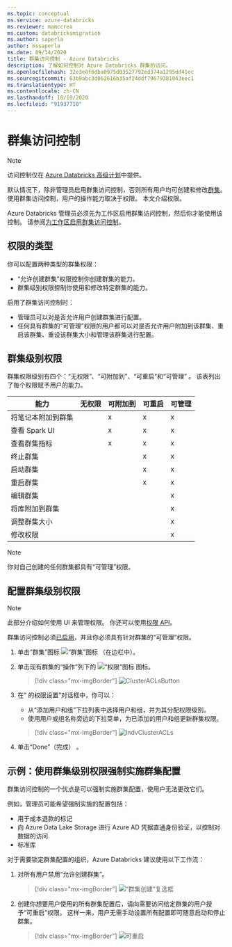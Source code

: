 ```yaml
---
ms.topic: conceptual
ms.service: azure-databricks
ms.reviewer: mamccrea
ms.custom: databricksmigration
ms.author: saperla
author: mssaperla
ms.date: 09/14/2020
title: 群集访问控制 - Azure Databricks
description: 了解如何控制对 Azure Databricks 群集的访问。
ms.openlocfilehash: 32e3e8f6dba0975d03527792ed374a1295dd41ec
ms.sourcegitcommit: 63b9abc3d062616b35af24ddf79679381043eec1
ms.translationtype: HT
ms.contentlocale: zh-CN
ms.lasthandoff: 10/10/2020
ms.locfileid: "91937710"
---
```

# <a name="cluster-access-control"></a>群集访问控制

> [!NOTE]
>
> 访问控制仅在 [Azure Databricks 高级计划](https://databricks.com/product/azure-pricing)中提供。

默认情况下，除非管理员启用群集访问控制，否则所有用户均可创建和修改[群集](../../clusters/index.md)。 使用群集访问控制，用户的操作能力取决于权限。 本文介绍权限。

Azure Databricks 管理员必须先为工作区启用群集访问控制，然后你才能使用该控制。 请参阅[为工作区启用群集访问控制](../../administration-guide/access-control/cluster-acl.md)。

## <a name="types-of-permissions"></a>权限的类型

你可以配置两种类型的群集权限：

* “允许创建群集”权限控制你创建群集的能力。
* 群集级别权限控制你使用和修改特定群集的能力。

启用了群集访问控制时：

* 管理员可以对是否允许用户创建群集进行配置。
* 任何具有群集的“可管理”权限的用户都可以对是否允许用户附加到该群集、重启该群集、重设该群集大小和管理该群集进行配置。

## <a name="cluster-level-permissions"></a>群集级别权限

群集权限级别有四个：“无权限”、“可附加到”、“可重启”和“可管理”   。 该表列出了每个权限赋予用户的能力。

| 能力                          | 无权限    | 可附加到        | 可重启        | 可管理         |
|----------------------------------|-------------------|----------------------|--------------------|--------------------|
| 将笔记本附加到群集       |                   | x                    | x                  | x                  |
| 查看 Spark UI                    |                   | x                    | x                  | x                  |
| 查看群集指标             |                   | x                    | x                  | x                  |
| 终止群集                |                   |                      | x                  | x                  |
| 启动群集                    |                   |                      | x                  | x                  |
| 重启群集                  |                   |                      | x                  | x                  |
| 编辑群集                     |                   |                      |                    | x                  |
| 将库附加到群集        |                   |                      |                    | x                  |
| 调整群集大小                   |                   |                      |                    | x                  |
| 修改权限               |                   |                      |                    | x                  |

> [!NOTE]
>
> 你对自己创建的任何群集都具有“可管理”权限。

## <a name="configure-cluster-level-permissions"></a>配置群集级别权限

> [!NOTE]
>
> 此部分介绍如何使用 UI 来管理权限。 你还可以使用[权限 API](../../_static/api-refs/permissions-azure.yaml)。

群集访问控制必须[已启用](../../administration-guide/access-control/cluster-acl.md#cluster-acl-enable)，并且你必须具有针对群集的“可管理”权限。

1. 单击“群集”图标 ![“群集”图标](../../_static/images/clusters/clusters-icon.png) （在边栏中）。
2. 单击现有群集的“操作”列下的 ![“权限”图标](../../_static/images/access-control/permissions-icon.png) 图标。

   > [!div class="mx-imgBorder"]
   > ![ClusterACLsButton](../../_static/images/access-control/cluster-acls-button.png)

3. 在“<cluster name> 的权限设置”对话框中，你可以：
   * 从“添加用户和组”下拉列表中选择用户和组，并为其分配权限级别。
   * 使用用户或组名称旁边的下拉菜单，为已添加的用户和组更新群集权限。

   > [!div class="mx-imgBorder"]
   > ![IndvClusterACLs](../../_static/images/access-control/user-cluster-acl.png)

4. 单击“Done”（完成） 。

## <a name="example-using-cluster-level-permissions-to-enforce-cluster-configurations"></a><a id="cluster-config-enforce"> </a><a id="example-using-cluster-level-permissions-to-enforce-cluster-configurations"> </a>示例：使用群集级别权限强制实施群集配置

群集访问控制的一个优点是可以强制实施群集配置，使用户无法更改它们。

例如，管理员可能希望强制实施的配置包括：

* 用于成本退款的标记
* 向 Azure Data Lake Storage 进行 Azure AD 凭据直通身份验证，以控制对数据的访问
* 标准库

对于需要锁定群集配置的组织，Azure Databricks 建议使用以下工作流：

1. 对所有用户禁用“允许创建群集”。

   > [!div class="mx-imgBorder"]
   > ![“群集创建”复选框](../../_static/images/clusters/acl-allow-user.png)

2. 创建你想要用户使用的所有群集配置后，请向需要访问给定群集的用户授予“可重启”权限。 这样一来，用户无需手动设置所有配置即可随意启动和停止群集。

   > [!div class="mx-imgBorder"]
   > ![可重启](../../_static/images/clusters/acl-permission-details.png)